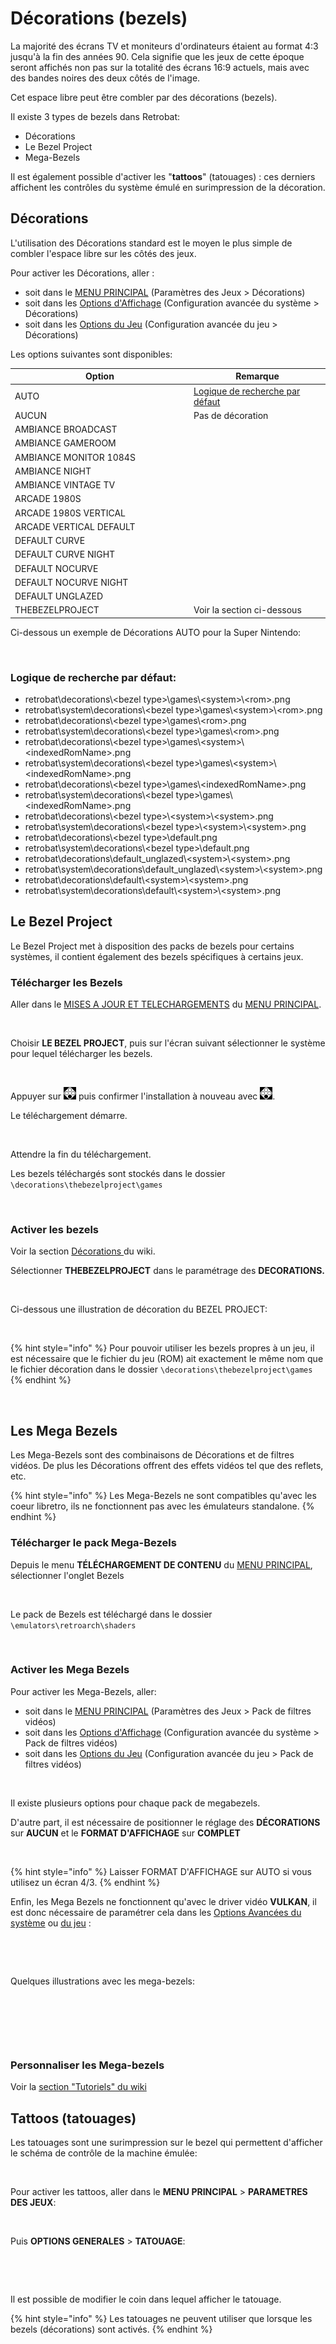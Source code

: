 # Décorations (bezels)

La majorité des écrans TV et moniteurs d'ordinateurs étaient au format 4:3 jusqu'à la fin des années 90. Cela signifie que les jeux de cette époque seront affichés non pas sur la totalité des écrans 16:9 actuels, mais avec des bandes noires des deux côtés de l'image.

Cet espace libre peut être combler par des décorations (bezels).

Il existe 3 types de bezels dans Retrobat:

* Décorations
* Le Bezel Project
* Mega-Bezels

Il est également possible d'activer les "**tattoos**" (tatouages) : ces derniers affichent les contrôles du système émulé en surimpression de la décoration.

## Décorations

L'utilisation des Décorations standard est le moyen le plus simple de combler l'espace libre sur les côtés des jeux.

Pour activer les Décorations, aller :

* soit dans le [MENU PRINCIPAL](../navigation/main-menu.md) (Paramètres des Jeux > Décorations)
* soit dans les [Options d'Affichage](../navigation/view-options.md#configuration-avancees-du-systeme) (Configuration avancée du système > Décorations)
* soit dans les [Options du Jeu](../navigation/game-options.md#configuration-avancee-du-jeu) (Configuration avancée du jeu > Décorations)

Les options suivantes sont disponibles:

<table><thead><tr><th width="272">Option</th><th>Remarque</th></tr></thead><tbody><tr><td>AUTO</td><td><a href="decorations-and-bezels.md#logique-de-recherche-par-defaut">Logique de recherche par défaut</a></td></tr><tr><td>AUCUN</td><td>Pas de décoration</td></tr><tr><td>AMBIANCE BROADCAST</td><td></td></tr><tr><td>AMBIANCE GAMEROOM</td><td></td></tr><tr><td>AMBIANCE MONITOR 1084S</td><td></td></tr><tr><td>AMBIANCE NIGHT</td><td></td></tr><tr><td>AMBIANCE VINTAGE TV</td><td></td></tr><tr><td>ARCADE 1980S</td><td></td></tr><tr><td>ARCADE 1980S VERTICAL</td><td></td></tr><tr><td>ARCADE VERTICAL DEFAULT</td><td></td></tr><tr><td>DEFAULT CURVE</td><td></td></tr><tr><td>DEFAULT CURVE NIGHT</td><td></td></tr><tr><td>DEFAULT NOCURVE</td><td></td></tr><tr><td>DEFAULT NOCURVE NIGHT</td><td></td></tr><tr><td>DEFAULT UNGLAZED</td><td></td></tr><tr><td>THEBEZELPROJECT</td><td>Voir la section ci-dessous</td></tr></tbody></table>

Ci-dessous un exemple de Décorations AUTO pour la Super Nintendo:

<div align="left">

<figure><img src="https://i.imgur.com/Ew1Ax7s.png" alt=""><figcaption></figcaption></figure>

</div>

### Logique de recherche par défaut:

* retrobat\decorations\\\<bezel type>\games\\\<system>\\\<rom>.png
* retrobat\system\decorations\\\<bezel type>\games\\\<system>\\\<rom>.png
* retrobat\decorations\\\<bezel type>\games\\\<rom>.png
* retrobat\system\decorations\\\<bezel type>\games\\\<rom>.png
* retrobat\decorations\\\<bezel type>\games\\\<system>\\\<indexedRomName>.png
* retrobat\system\decorations\\\<bezel type>\games\\\<system>\\\<indexedRomName>.png
* retrobat\decorations\\\<bezel type>\games\\\<indexedRomName>.png
* retrobat\system\decorations\\\<bezel type>\games\\\<indexedRomName>.png
* retrobat\decorations\\\<bezel type>\\\<system>\\\<system>.png
* retrobat\system\decorations\\\<bezel type>\\\<system>\\\<system>.png
* retrobat\decorations\\\<bezel type>\default.png
* retrobat\system\decorations\\\<bezel type>\default.png
* retrobat\decorations\default\_unglazed\\\<system>\\\<system>.png
* retrobat\system\decorations\default\_unglazed\\\<system>\\\<system>.png
* retrobat\decorations\default\\\<system>\\\<system>.png
* retrobat\system\decorations\default\\\<system>\\\<system>.png

## Le Bezel Project

Le Bezel Project met à disposition des packs de bezels pour certains systèmes, il contient également des bezels spécifiques à certains jeux.

### Télécharger les Bezels

Aller dans le [MISES A JOUR ET TELECHARGEMENTS](updates-and-content-download.md#telechargements) du [MENU PRINCIPAL](../navigation/main-menu.md).

<div align="left">

<figure><img src="https://i.imgur.com/nIZ2Rs6.png" alt=""><figcaption></figcaption></figure>

</div>

Choisir **LE BEZEL PROJECT**, puis sur l'écran suivant sélectionner le système pour lequel télécharger les bezels.

<div align="left">

<figure><img src="https://i.imgur.com/Wd7qvXj.png" alt=""><figcaption></figcaption></figure>

</div>

Appuyer sur ![A](<../.gitbook/assets/image (19).png>) puis confirmer l'installation à nouveau avec ![A](<../.gitbook/assets/image (19).png>).

Le téléchargement démarre.

<div align="left">

<figure><img src="https://i.imgur.com/4J2W1Qx.png" alt=""><figcaption></figcaption></figure>

</div>

Attendre la fin du téléchargement.

Les bezels téléchargés sont stockés dans le dossier `\decorations\thebezelproject\games`&#x20;

<div align="left">

<figure><img src="https://i.imgur.com/4GiHw1H.png" alt=""><figcaption></figcaption></figure>

</div>

### Activer les bezels

Voir la section [Décorations ](decorations-and-bezels.md#decorations)du wiki.

Sélectionner **THEBEZELPROJECT** dans le paramétrage des **DECORATIONS.**

<div align="left">

<figure><img src="https://i.imgur.com/wg3490A.png" alt=""><figcaption></figcaption></figure>

</div>

Ci-dessous une illustration de décoration du BEZEL PROJECT:

<div align="left">

<figure><img src="https://i.imgur.com/edBZRpf.png" alt=""><figcaption></figcaption></figure>

</div>

{% hint style="info" %}
Pour pouvoir utiliser les bezels propres à un jeu, il est nécessaire que le fichier du jeu (ROM) ait exactement le même nom que le fichier décoration dans le dossier `\decorations\thebezelproject\games`
{% endhint %}

<div align="left">

<figure><img src="https://i.imgur.com/j2LoA0W.png" alt=""><figcaption></figcaption></figure>

</div>

## Les Mega Bezels

Les Mega-Bezels sont des combinaisons de Décorations et de filtres vidéos. De plus les Décorations offrent des effets vidéos tel que des reflets, etc.

{% hint style="info" %}
Les Mega-Bezels ne sont compatibles qu'avec les coeur libretro, ils ne fonctionnent pas avec les émulateurs standalone.
{% endhint %}

### Télécharger le pack Mega-Bezels

Depuis le menu **TÉLÉCHARGEMENT DE CONTENU** du [MENU PRINCIPAL](../navigation/main-menu.md), sélectionner l'onglet Bezels

<div align="left">

<figure><img src="https://i.imgur.com/QmWLsNg.png" alt=""><figcaption></figcaption></figure>

</div>

Le pack de Bezels est téléchargé dans le dossier `\emulators\retroarch\shaders`&#x20;

<div align="left">

<figure><img src="https://i.imgur.com/z8WoJp8.png" alt=""><figcaption></figcaption></figure>

</div>

### Activer les Mega Bezels

Pour activer les Mega-Bezels, aller:

* soit dans le [MENU PRINCIPAL](../navigation/main-menu.md) (Paramètres des Jeux > Pack de filtres vidéos)
* soit dans les [Options d'Affichage](../navigation/view-options.md#configuration-avancees-du-systeme) (Configuration avancée du système > Pack de filtres vidéos)
* soit dans les [Options du Jeu](../navigation/game-options.md#configuration-avancee-du-jeu) (Configuration avancée du jeu > Pack de filtres vidéos)

<div align="left">

<figure><img src="https://i.imgur.com/D8iA1Ru.png" alt=""><figcaption></figcaption></figure>

</div>

Il existe plusieurs options pour chaque pack de megabezels.

D'autre part, il est nécessaire de positionner le réglage des **DÉCORATIONS** sur **AUCUN** et le **FORMAT D'AFFICHAGE** sur **COMPLET**

<div align="left">

<figure><img src="https://i.imgur.com/vKbjdbp.png" alt=""><figcaption></figcaption></figure>

</div>

{% hint style="info" %}
Laisser FORMAT D'AFFICHAGE sur AUTO si vous utilisez un écran 4/3.
{% endhint %}

Enfin, les Mega Bezels ne fonctionnent qu'avec le driver vidéo **VULKAN**, il est donc nécessaire de paramétrer cela dans les [Options Avancées du système](../navigation/view-options.md#configuration-avancees-du-systeme) ou [du jeu](../navigation/game-options.md#configuration-avancee-du-jeu) :

<div align="left">

<figure><img src="https://i.imgur.com/O44OZwk.png" alt=""><figcaption></figcaption></figure>

</div>

<div align="left">

<figure><img src="https://i.imgur.com/bOM4teG.png" alt=""><figcaption></figcaption></figure>

</div>

Quelques illustrations avec les mega-bezels:

<div align="left">

<figure><img src="https://i.imgur.com/nnAzMON.png" alt=""><figcaption></figcaption></figure>

</div>

<div align="left">

<figure><img src="https://i.imgur.com/HYSzHRZ.png" alt=""><figcaption></figcaption></figure>

</div>

<div align="left">

<figure><img src="https://i.imgur.com/mmaoUzW.png" alt=""><figcaption></figcaption></figure>

</div>

### Personnaliser les Mega-bezels

Voir la [section "Tutoriels" du wiki](../tutoriels/adapter-et-personnaliser-les-mega-bezels.md#ajout-dune-nouvelle-entree-de-preselection-dans-le-menu-retrobat)

## Tattoos (tatouages)

Les tatouages sont une surimpression sur le bezel qui permettent d'afficher le schéma de contrôle de la machine émulée:

<div align="left">

<figure><img src="https://i.imgur.com/0kO2KQv.png" alt=""><figcaption></figcaption></figure>

</div>

Pour activer les tattoos, aller dans le **MENU PRINCIPAL** > **PARAMETRES DES JEUX**:

<div align="left">

<figure><img src="https://i.imgur.com/TZxu8R5.png" alt=""><figcaption></figcaption></figure>

</div>

Puis **OPTIONS GENERALES** > **TATOUAGE**:

<div align="left">

<figure><img src="https://i.imgur.com/OVxPrGg.png" alt=""><figcaption></figcaption></figure>

</div>

<div align="left">

<figure><img src="https://i.imgur.com/jnkGFCn.png" alt=""><figcaption></figcaption></figure>

</div>

Il est possible de modifier le coin dans lequel afficher le tatouage.

{% hint style="info" %}
Les tatouages ne peuvent utiliser que lorsque les bezels (décorations) sont activés.
{% endhint %}
